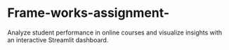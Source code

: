 # Frame-works-assignment-
Analyze student performance in online courses and visualize insights with an interactive Streamlit dashboard.
